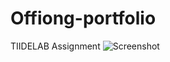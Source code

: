 # Offiong-portfolio
TIIDELAB Assignment
![Screenshot](https://user-images.githubusercontent.com/99458838/159353145-6e61b8fd-d4d9-4eaf-ba33-1ba7a408ef50.png)
